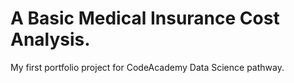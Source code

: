 # A Basic Medical Insurance Cost Analysis.

 My first portfolio project for CodeAcademy Data Science pathway.
